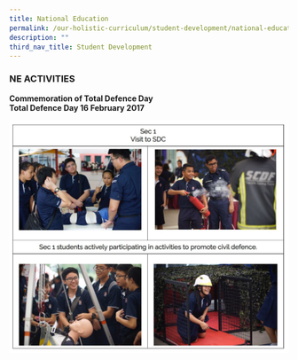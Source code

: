 ```yaml
---
title: National Education
permalink: /our-holistic-curriculum/student-development/national-education
description: ""
third_nav_title: Student Development
---
```

### NE ACTIVITIES
**Commemoration of Total Defence Day <br>
Total Defence Day 16 February 2017**

![](/images/sec1.jpg)